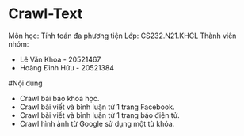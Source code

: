 # Crawl-Text
Môn học: Tính toán đa phương tiện
Lớp: CS232.N21.KHCL
Thành viên nhóm:
* Lê Văn Khoa - 20521467
* Hoàng Đình Hữu - 20521384

#Nội dung
- Crawl bài báo khoa học.
- Crawl bài viết và bình luận từ 1 trang Facebook.
- Crawl bài viết và bình luận từ 1 trang báo điện tử.
- Crawl hình ảnh từ Google sử dụng một từ khóa.
